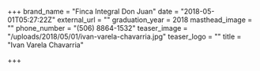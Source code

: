 +++
brand_name = "Finca Integral Don Juan"
date = "2018-05-01T05:27:22Z"
external_url = ""
graduation_year = 2018
masthead_image = ""
phone_number = "(506) 8864-1532"
teaser_image = "/uploads/2018/05/01/ivan-varela-chavarria.jpg"
teaser_logo = ""
title = "Ivan Varela Chavarria"

+++
